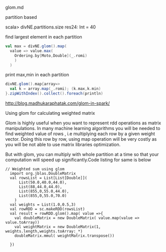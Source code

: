 glom.md

partition based


scala> divNE.partitions.size
res24: Int = 40


find largest element in each partition
```scala
val max = divNE.glom().map( 
  value => value.max(
    Ordering.by[Moto,Double](_.romi)
    )
  )
```

print max,min in each partition
```scala
divNE.glom().map{array=>
  val k = array.map(_.romi); (k.max,k.min)
}.zipWithIndex().collect().foreach(println)
```




http://blog.madhukaraphatak.com/glom-in-spark/

Using glom for calculating weighted matrix

Glom is highly useful when you want to represent rdd operations as matrix manipulations. In many machine learning algorithms you will be needed to find weighted value of rows , i.e multiplying each row by a given weight vector. Doing this row by row, using map operation will be very costly as you will be not able to use matrix libraries optimization.

But with glom, you can multiply with whole partition at a time so that your computation will speed up significantly.Code listing for same is below
```
// Weighted sum using glom
  import org.jblas.DoubleMatrix
  val rowsList = List[List[Double]](
      List(50.0,40.0,44.0),
      List(88,44.0,44.0),
      List(855,0,55.0,44.0),
      List(855,0,55.0,70.0)
    )
  val weights = List(1.0,0.5,3)
  val rowRDD = sc.makeRDD(rowsList)
  val result = rowRDD.glom().map( value =>{
    val doubleMatrix = new DoubleMatrix( value.map(value => value.toArray))
    val weightMatrix = new DoubleMatrix(1, weights.length,weights.toArray:_*)
    doubleMatrix.mmul( weightMatrix.transpose())

  })
```